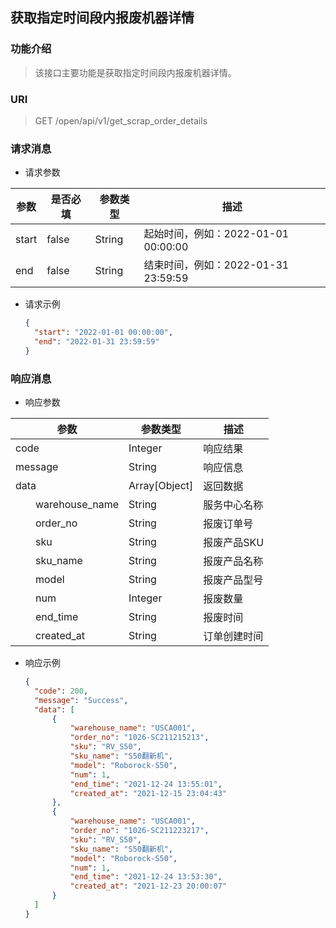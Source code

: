 ## 获取指定时间段内报废机器详情

### 功能介绍

> 该接口主要功能是获取指定时间段内报废机器详情。

### URI

> GET /open/api/v1/get_scrap_order_details

### 请求消息

- 请求参数

| 参数    | 是否必填  | 参数类型   | 描述                          |
|-------|-------|--------|-----------------------------|
| start | false | String | 起始时间，例如：2022-01-01 00:00:00 |
| end   | false | String | 结束时间，例如：2022-01-31 23:59:59 |

- 请求示例
  ```json
  {
    "start": "2022-01-01 00:00:00",
    "end": "2022-01-31 23:59:59"
  }
  ```

### 响应消息

- 响应参数

| 参数                         | 参数类型            | 描述      |
|----------------------------|-----------------|---------|
| code                       | Integer         | 响应结果    |
| message                    | String          | 响应信息    |
| data                       | Array\[Object\] | 返回数据    |
| &emsp;&emsp;warehouse_name | String          | 服务中心名称  |
| &emsp;&emsp;order_no       | String          | 报废订单号   |
| &emsp;&emsp;sku            | String          | 报废产品SKU |
| &emsp;&emsp;sku_name       | String          | 报废产品名称  |
| &emsp;&emsp;model          | String          | 报废产品型号  |
| &emsp;&emsp;num            | Integer         | 报废数量    |
| &emsp;&emsp;end_time       | String          | 报废时间    |
| &emsp;&emsp;created_at     | String          | 订单创建时间  |


- 响应示例
  ```json
  {
    "code": 200,
    "message": "Success",
    "data": [
        {
            "warehouse_name": "USCA001",
            "order_no": "1026-SC211215213",
            "sku": "RV_S50",
            "sku_name": "S50翻新机",
            "model": "Roborock-S50",
            "num": 1,
            "end_time": "2021-12-24 13:55:01",
            "created_at": "2021-12-15 23:04:43"
        },
        {
            "warehouse_name": "USCA001",
            "order_no": "1026-SC211223217",
            "sku": "RV_S50",
            "sku_name": "S50翻新机",
            "model": "Roborock-S50",
            "num": 1,
            "end_time": "2021-12-24 13:53:30",
            "created_at": "2021-12-23 20:00:07"
        }
    ]
  }
  ```
